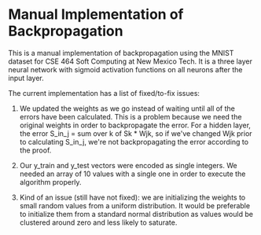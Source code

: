 # Manual Implementation of Backpropagation

This is a manual implementation of backpropagation using the MNIST dataset for CSE 464 Soft Computing at New Mexico Tech. It is a three layer neural network with sigmoid activation functions on all neurons after the input layer.

The current implementation has a list of fixed/to-fix issues:

1. We updated the weights as we go instead of waiting until all of the errors have been calculated. This is a problem because we need the original weights in order to backpropagate the error.
For a hidden layer, the error S_in_j = sum over k of Sk * Wjk, so if we've changed Wjk prior to calculating S_in_j, we're not backpropagating the error according to the proof.

2. Our y_train and y_test vectors were encoded as single integers. We needed an array of 10 values with a single one in order to execute the algorithm properly.

3. Kind of an issue (still have not fixed): we are initializing the weights to small random values from a uniform distribution. It would be preferable to initialize them from a standard normal distribution as values would be clustered around zero and less likely to saturate.

